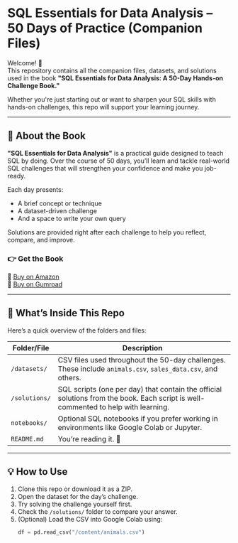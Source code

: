 # SQL Essentials for Data Analysis – 50 Days of Practice (Companion Files)

Welcome! 👋  
This repository contains all the companion files, datasets, and solutions used in the book **"SQL Essentials for Data Analysis: A 50-Day Hands-on Challenge Book."**

Whether you're just starting out or want to sharpen your SQL skills with hands-on challenges, this repo will support your learning journey.

---

## 📖 About the Book

**"SQL Essentials for Data Analysis"** is a practical guide designed to teach SQL by doing. Over the course of 50 days, you’ll learn and tackle real-world SQL challenges that will strengthen your confidence and make you job-ready.

Each day presents:
- A brief concept or technique
- A dataset-driven challenge
- And a space to write your own query

Solutions are provided right after each challenge to help you reflect, compare, and improve.

### 👉 Get the Book

📘 [Buy on Amazon](https://www.amazon.com/dp/YOUR_BOOK_LINK_HERE)  
📘 [Buy on Gumroad](https://yourgumroadlink.com/sql-essentials)

---

## 📁 What’s Inside This Repo

Here’s a quick overview of the folders and files:

| Folder/File | Description |
|-------------|-------------|
| `/datasets/` | CSV files used throughout the 50-day challenges. These include `animals.csv`, `sales_data.csv`, and others. |
| `/solutions/` | SQL scripts (one per day) that contain the official solutions from the book. Each script is well-commented to help with learning. |
| `notebooks/` | Optional SQL notebooks if you prefer working in environments like Google Colab or Jupyter. |
| `README.md` | You’re reading it. 🙂

---

## 💡 How to Use

1. Clone this repo or download it as a ZIP.
2. Open the dataset for the day’s challenge.
3. Try solving the challenge yourself first.
4. Check the `/solutions/` folder to compare your answer.
5. (Optional) Load the CSV into Google Colab using:
   ```python
   df = pd.read_csv("/content/animals.csv")

   
